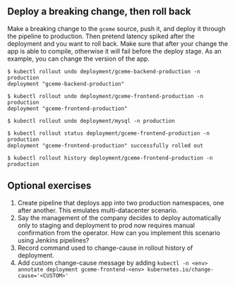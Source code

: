 Deploy a breaking change, then roll back
----------------------------------------

Make a breaking change to the `gceme` source, push it, and deploy it through the pipeline to production. Then pretend latency spiked after the deployment and you want to roll back. Make sure that after your change the app is able to compile, otherwise it will fail before the deploy stage. As an example, you can change the version of the app. 

```
$ kubectl rollout undo deployment/gceme-backend-production -n production
deployment "gceme-backend-production"

$ kubectl rollout undo deployment/gceme-frontend-production -n production
deployment "gceme-frontend-production"

$ kubectl rollout undo deployment/mysql -n production

$ kubectl rollout status deployment/gceme-frontend-production -n production
deployment "gceme-frontend-production" successfully rolled out

$ kubectl rollout history deployment/gceme-frontend-production -n production
```

Optional exercises
------------------

1. Create pipeline that deploys app into two production namespaces, one after another. This emulates multi-datacenter scenario.
1. Say the management of the company decides to deploy automatically only to staging and deployment to prod now requires manual confirmation from the operator. How can you implement this scenario using Jenkins pipelines?
1. Record command used to change-cause in rollout history of deployment. 
1. Add custom change-cause message by adding `kubectl -n <env> annotate deployment gceme-frontend-<env> kubernetes.io/change-cause='<CUSTOM>'`
